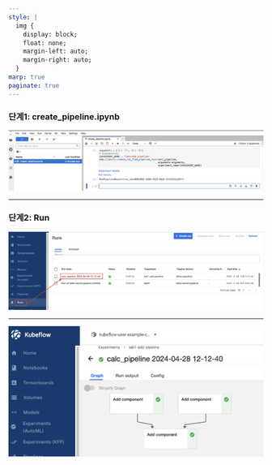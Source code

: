 ```yaml
---
style: |
  img {
    display: block;
    float: none;
    margin-left: auto;
    margin-right: auto;
  }
marp: true
paginate: true
---
```

### 단계1: create_pipeline.ipynb
![alt text](./img/image-19.png)

---
### 단계2: Run
![alt text](./img/image-20.png)

---
![alt text](./img/image-21.png)

